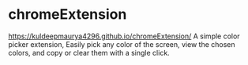 # chromeExtension
https://kuldeepmaurya4296.github.io/chromeExtension/
A simple color picker extension, Easily pick any color of the screen, view the chosen colors, and copy or clear them with a single click.
